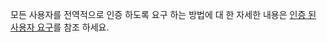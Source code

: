 모든 사용자를 전역적으로 인증 하도록 요구 하는 방법에 대 한 자세한 내용은 [인증 된 사용자 요구](xref:security/authorization/secure-data#rau)를 참조 하세요.